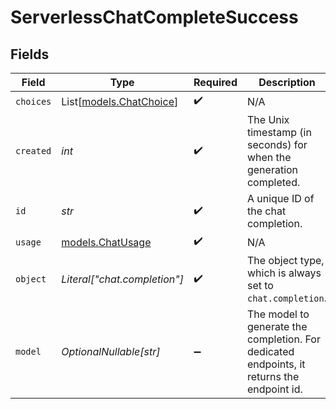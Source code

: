 # ServerlessChatCompleteSuccess


## Fields

| Field                                                                                      | Type                                                                                       | Required                                                                                   | Description                                                                                |
| ------------------------------------------------------------------------------------------ | ------------------------------------------------------------------------------------------ | ------------------------------------------------------------------------------------------ | ------------------------------------------------------------------------------------------ |
| `choices`                                                                                  | List[[models.ChatChoice](../models/chatchoice.md)]                                         | :heavy_check_mark:                                                                         | N/A                                                                                        |
| `created`                                                                                  | *int*                                                                                      | :heavy_check_mark:                                                                         | The Unix timestamp (in seconds) for when the generation completed.                         |
| `id`                                                                                       | *str*                                                                                      | :heavy_check_mark:                                                                         | A unique ID of the chat completion.                                                        |
| `usage`                                                                                    | [models.ChatUsage](../models/chatusage.md)                                                 | :heavy_check_mark:                                                                         | N/A                                                                                        |
| `object`                                                                                   | *Literal["chat.completion"]*                                                               | :heavy_check_mark:                                                                         | The object type, which is always set to `chat.completion`.                                 |
| `model`                                                                                    | *OptionalNullable[str]*                                                                    | :heavy_minus_sign:                                                                         | The model to generate the completion. For dedicated endpoints, it returns the endpoint id. |